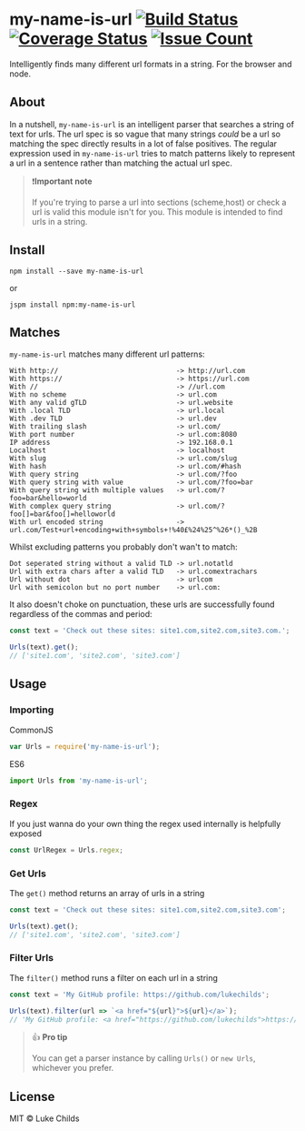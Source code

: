 # my-name-is-url [![Build Status](https://travis-ci.org/lukechilds/my-name-is-url.svg?branch=master)](https://travis-ci.org/lukechilds/my-name-is-url) [![Coverage Status](https://coveralls.io/repos/github/lukechilds/my-name-is-url/badge.svg?branch=master)](https://coveralls.io/github/lukechilds/my-name-is-url?branch=master) [![Issue Count](https://codeclimate.com/github/lukechilds/my-name-is-url/badges/issue_count.svg)](https://codeclimate.com/github/lukechilds/my-name-is-url)

Intelligently finds many different url formats in a string. For the browser and node.

## About

In a nutshell, `my-name-is-url` is an intelligent parser that searches a string of text for urls. The url spec is so vague that many strings _could_ be a url so matching the spec directly results in a lot of false positives. The regular expression used in `my-name-is-url` tries to match patterns likely to represent a url in a sentence rather than matching the actual url spec.

> ❗️**Important note**
>
> If you're trying to parse a url into sections (scheme,host) or check a url is valid this module isn't for you. This module is intended to find urls in a string.

## Install

```shell
npm install --save my-name-is-url
```

or

```shell
jspm install npm:my-name-is-url
```

## Matches

`my-name-is-url` matches many different url patterns:

```
With http://                             -> http://url.com
With https://                            -> https://url.com
With //                                  -> //url.com
With no scheme                           -> url.com
With any valid gTLD                      -> url.website
With .local TLD                          -> url.local
With .dev TLD                            -> url.dev
With trailing slash                      -> url.com/
With port number                         -> url.com:8080
IP address                               -> 192.168.0.1
Localhost                                -> localhost
With slug                                -> url.com/slug
With hash                                -> url.com/#hash
With query string                        -> url.com/?foo
With query string with value             -> url.com/?foo=bar
With query string with multiple values   -> url.com/?foo=bar&hello=world
With complex query string                -> url.com/?foo[]=bar&foo[]=helloworld
With url encoded string                  -> url.com/Test+url+encoding+with+symbols+!%40£%24%25^%26*()_%2B
```

Whilst excluding patterns you probably don't wan't to match:

```
Dot seperated string without a valid TLD -> url.notatld
Url with extra chars after a valid TLD   -> url.comextrachars
Url without dot                          -> urlcom
Url with semicolon but no port number    -> url.com:
```

It also doesn't choke on punctuation, these urls are successfully found regardless of the commas and period:

```js
const text = 'Check out these sites: site1.com,site2.com,site3.com.';

Urls(text).get();
// ['site1.com', 'site2.com', 'site3.com']
```

## Usage

### Importing

CommonJS

```js
var Urls = require('my-name-is-url');
```

ES6

```js
import Urls from 'my-name-is-url';
```

### Regex

If you just wanna do your own thing the regex used internally is helpfully exposed

```js
const UrlRegex = Urls.regex;
```

### Get Urls

The `get()` method returns an array of urls in a string

```js
const text = 'Check out these sites: site1.com,site2.com,site3.com';

Urls(text).get();
// ['site1.com', 'site2.com', 'site3.com']
```

### Filter Urls

The `filter()` method runs a filter on each url in a string

```js
const text = 'My GitHub profile: https://github.com/lukechilds';

Urls(text).filter(url => `<a href="${url}">${url}</a>`);
// 'My GitHub profile: <a href="https://github.com/lukechilds">https://github.com/lukechilds</a>'
```

> 👍 **Pro tip**
>
> You can get a parser instance by calling `Urls()` or `new Urls`, whichever you prefer.

## License

MIT © Luke Childs
